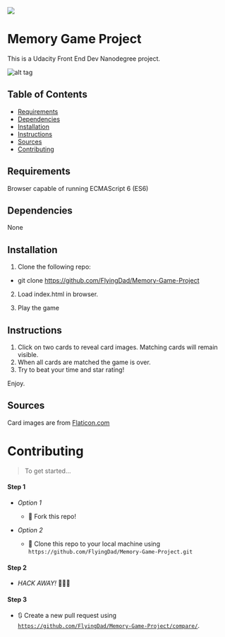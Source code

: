 ![](https://img.shields.io/badge/JavaScript-ES6-green.svg)

# Memory Game Project

This is a Udacity Front End Dev Nanodegree project.

![alt tag](http://michaelgkroth.com/img/memory.png "Memory Card Matching Game")

## Table of Contents

* [Requirements](#requirements)
* [Dependencies](#dependencies)
* [Installation](#installation)
* [Instructions](#instructions)
* [Sources](#sources)
* [Contributing](#contributing)

## Requirements
Browser capable of running ECMAScript 6 (ES6)

## Dependencies

None

## Installation

1. Clone the following repo: 
  * git clone https://github.com/FlyingDad/Memory-Game-Project

2. Load index.html in browser.

3. Play the game

## Instructions

1. Click on two cards to reveal card images. Matching cards will remain visible. 
2. When all cards are matched the game is over.
3. Try to beat your time and star rating!

Enjoy.

## Sources
Card images are from [Flaticon.com](https://www.flaticon.com/packs/summertime-holidays)
# Contributing

> To get started...

#### Step 1

- *Option 1*
    - 🍴 Fork this repo!

- *Option 2*
    - 👯 Clone this repo to your local machine using `https://github.com/FlyingDad/Memory-Game-Project.git`

#### Step 2

- *HACK AWAY!* 🔨🔨🔨

#### Step 3

- 🔃 Create a new pull request using <a href="https://github.com/FlyingDad/Memory-Game-Project/compare/" target="_blank">`https://github.com/FlyingDad/Memory-Game-Project/compare/`</a>.
